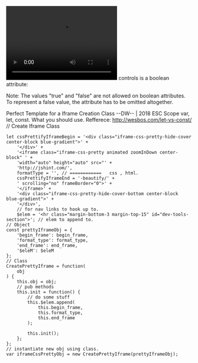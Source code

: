 <video width="300" height="200" autoplay="autoplay">
  <source src="video/supercoolvideo.mp4" type="video/mp4" />
</video>
controls is a boolean attribute:

Note: The values "true" and "false" are not allowed on boolean attributes. 
To represent a false value, the attribute has to be omitted altogether.

Perfect Template for a Iframe Creation Class --DW-- | 2018
ESC Scope var, let, const. What you should use. Refferece: http://wesbos.com/let-vs-const/
    // Create Iframe Class

    let cssPrettifyIframeBegin = '<div class="iframe-css-pretty-hide-cover center-block blue-gradient">' +
        '</div>' +
        '<iframe class="iframe-css-pretty animated zoomInDown center-block" ' +
        'width="auto" height="auto" src="' +
        'http://jshint.com/',
        formatType = '', // ============   css , html.
        cssPrettifyIframeEnd = '-beautify/' +
        ' scrolling="no" frameBorder="0">' +
        '</iframe>' +
        '<div class="iframe-css-pretty-hide-cover-bottom center-block blue-gradient">' +
        '</div>',
        // for nav links to hook up to.
        $elem = '<hr class="margin-bottom-3 margin-top-15" id="dev-tools-section">'; // elem to append to.
    // Object
    const prettyIframeObj = {
        'begin_frame': begin_frame,
        'format_type': format_type,
        'end_frame': end_frame,
        '$eleM': $eleM
    };
    // Class
    CreatePrettyIframe = function(
        obj
    ) {
        this.obj = obj;
        // pub methods
        this.init = function() {
            // do some stuff
            this.$elem.append(
                this.begin_frame,
                this.format_type,
                this.end_frame
            );

            this.init();
        };
    };
    // instantiate new obj using class.
    var iframeCssPrettyObj = new CreatePrettyIframe(prettyIframeObj);